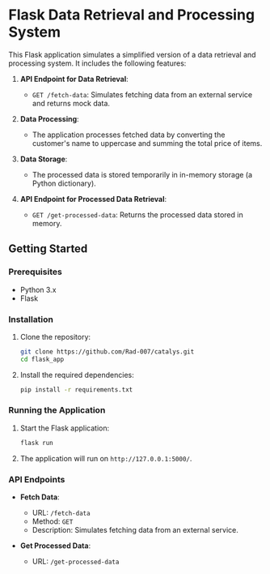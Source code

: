 # Flask Data Retrieval and Processing System

This Flask application simulates a simplified version of a data retrieval and processing system. It includes the following features:

1. **API Endpoint for Data Retrieval**: 
   - `GET /fetch-data`: Simulates fetching data from an external service and returns mock data.

2. **Data Processing**: 
   - The application processes fetched data by converting the customer's name to uppercase and summing the total price of items.

3. **Data Storage**: 
   - The processed data is stored temporarily in in-memory storage (a Python dictionary).

4. **API Endpoint for Processed Data Retrieval**: 
   - `GET /get-processed-data`: Returns the processed data stored in memory.

## Getting Started

### Prerequisites

- Python 3.x
- Flask

### Installation

1. Clone the repository:

   ```bash
   git clone https://github.com/Rad-007/catalys.git
   cd flask_app
   ```

2. Install the required dependencies:

   ```bash
   pip install -r requirements.txt
   ```

### Running the Application

1. Start the Flask application:

   ```bash
   flask run
   ```

2. The application will run on `http://127.0.0.1:5000/`.

### API Endpoints

- **Fetch Data**:
  - URL: `/fetch-data`
  - Method: `GET`
  - Description: Simulates fetching data from an external service.

- **Get Processed Data**:
  - URL: `/get-processed-data`